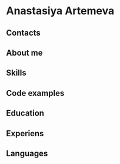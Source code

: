 # Anastasiya Artemeva
## Contacts


## About me


## Skills


## Code examples


## Education


## Experiens


## Languages
